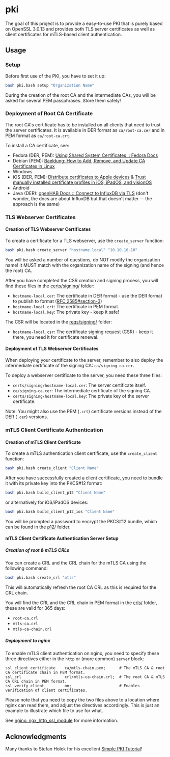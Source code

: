 # pki

The goal of this project is to provide a easy-to-use PKI that is purely based on OpenSSL 3.0.13
and provides both TLS server certificates as well as client certificates for mTLS-based client authentication.

## Usage

### Setup

Before first use of the PKI, you have to set it up:

```bash
bash pki.bash setup "Organization Name"
```

During the creation of the root CA and the intermediate CAs, you will be asked for several PEM passphrases.
Store them safely!

### Deployment of Root CA Certificate

The root CA's certificate has to be installed on all clients that need to trust the server certificates.
It is available in DER format as `ca/root-ca.cer` and in PEM format as `ca/root-ca.crt`.

To install a CA certificate, see:

- Fedora (DER, PEM): [Using Shared System Certificates :: Fedora Docs](https://docs.fedoraproject.org/en-US/quick-docs/using-shared-system-certificates/#proc_adding-new-certificates)
- Debian (PEM): [Baeldung: How to Add, Remove, and Update CA Certificates in Linux](https://www.baeldung.com/linux/ca-certificate-management#1-debian-distributions)
- Windows
- iOS (DER, PEM): [Distribute certificates to Apple devices](https://support.apple.com/guide/deployment/distribute-certificates-depcdc9a6a3f/web) & [Trust manually installed certificate profiles in iOS, iPadOS, and visionOS](https://support.apple.com/en-us/102390)
- Android
- Java (DER): [openHAB Docs :: Connect to InfluxDB via TLS](https://www.openhab.org/addons/persistence/influxdb/#connect-to-influxdb-via-tls) (don't wonder, the docs are about InfluxDB but that doesn't matter -- the approach is the same)

### TLS Webserver Certificates

#### Creation of TLS Webserver Certificates

To create a certificate for a TLS webserver, use the `create_server` function:

```bash
bash pki.bash create_server "hostname.local" "10.10.10.10"
```

You will be asked a number of questions, do NOT modify the organization name!
It MUST match with the organization name of the signing (and hence the root) CA.

After you have completed the CSR creation and signing process, you will find these files in the [certs/signing/](certs/signing/) folder:

- `hostname-local.cer`: The certificate in DER format - use the DER format to publish to format ([RFC 2585#section-3](https://datatracker.ietf.org/doc/html/rfc2585.html#section-3))
- `hostname-local.crt`: The certificate in PEM format.
- `hostname-local.key`: The private key - keep it safe!

The CSR will be located in the [reqs/signing/](/reqs/signing/) folder:

- `hostname-local.csr`: The certificate signing request (CSR) - keep it there, you need it for certificate renewal.

#### Deployment of TLS Webserver Certificates

When deploying your certificate to the server, remember to also deploy the intermediate certificate of the signing CA: `ca/signing-ca.cer`.

To deploy a webserver certificate to the server, you need these three files:

- `certs/signing/hostname-local.cer`: The server certificate itself.
- `ca/signing-ca.cer`: The intermediate certificate of the signing CA.
- `certs/signing/hostname-local.key`: The private key of the server certificate.

Note: You might also use the PEM (`.crt`) certificate versions instead of the DER (`.cer`) versions.

### mTLS Client Certificate Authentication

#### Creation of mTLS Client Certificate

To create a mTLS authentication client certificate, use the `create_client` function:

```bash
bash pki.bash create_client "Client Name"
```

After you have successfully created a client certificate, you need to bundle it with its private key into the PKCS#12 format:

```bash
bash pki.bash build_client_p12 "Client Name"
```

or alternatively for iOS/iPadOS devices:

```bash
bash pki.bash build_client_p12_ios "Client Name"
```

You will be prompted a password to encrypt the PKCS#12 bundle, which can be found in the [p12/](p12/) folder.

#### mTLS Client Certificate Authentication Server Setup

##### Creation of root & mTLS CRLs

You can create a CRL and the CRL chain for the mTLS CA using the following command:

```bash
bash pki.bash create_crl "mtls"
```

This will automatically refresh the root CA CRL as this is required for the CRL chain.

You will find the CRL and the CRL chain in PEM format in the [crls/](crls/) folder, these are valid for 365 days:

- `root-ca.crl`
- `mtls-ca.crl`
- `mtls-ca-chain.crl`

##### Deployment to nginx

To enable mTLS client authentication on nginx, you need to specify these three directives either in the `http` or (more common) `server` block:

```
ssl_client_certificate    ca/mtls-chain.pem;      # The mTLS CA & root CA certificate chain in PEM format.
ssl_crl                   crl/mtls-ca-chain.crl;  # The root CA & mTLS CA CRL chain in PEM format.
ssl_verify_client         on;                     # Enables verification of client certificates.
```

Please note that you need to copy the two files above to a location where nginx can read them, and adjust the directives accordingly.
This is just an example to illustrate which file to use for what.

See [nginx: ngx_http_ssl_module](https://nginx.org/en/docs/http/ngx_http_ssl_module.html) for more information.

## Acknowledgments

Many thanks to Stefan Holek for his excellent [Simple PKI Tutorial](https://pki-tutorial.readthedocs.io/en/latest/simple/)!
